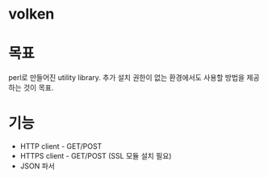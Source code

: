 # volken

<h1>목표</h1>
perl로 만들어진 utility library.
추가 설치 권한이 없는 환경에서도 사용할 방법을 제공하는 것이 목표.

<h1>기능</h1>
<ul>
	<li>HTTP client - GET/POST</li>
	<li>HTTPS client - GET/POST (SSL 모듈 설치 필요)</li>
	<li>JSON 파서</li>
</ul>

